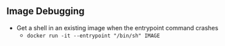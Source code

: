 ## Image Debugging

- Get a shell in an existing image when the entrypoint command crashes
  - `docker run -it --entrypoint "/bin/sh" IMAGE`
